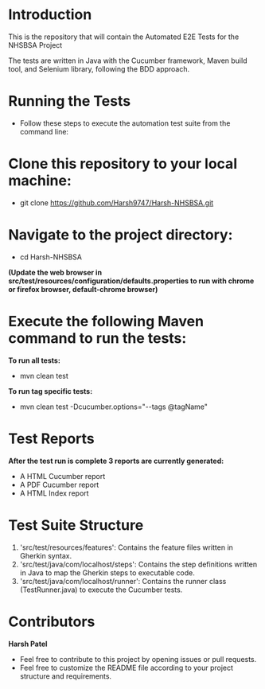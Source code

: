 # Introduction

This is the repository that will contain the Automated E2E Tests for the NHSBSA Project

The tests are written in Java with the Cucumber framework, Maven build tool, and Selenium library, following the BDD approach.

# Running the Tests
- Follow these steps to execute the automation test suite from the command line:

# Clone this repository to your local machine:
- git clone https://github.com/Harsh9747/Harsh-NHSBSA.git

# Navigate to the project directory:
- cd Harsh-NHSBSA

**(Update the web browser in src/test/resources/configuration/defaults.properties to run with chrome or firefox browser,
default-chrome browser)**

# Execute the following Maven command to run the tests:
**To run all tests:**
- mvn clean test

**To run tag specific tests:**
- mvn clean test -Dcucumber.options="--tags @tagName"

# Test Reports
**After the test run is complete 3 reports are currently generated:**
- A HTML Cucumber report
- A PDF Cucumber report
- A HTML Index report

# Test Suite Structure
1. 'src/test/resources/features': Contains the feature files written in Gherkin syntax.
2. 'src/test/java/com/localhost/steps': Contains the step definitions written in Java to map the Gherkin steps to executable code.
3. 'src/test/java/com/localhost/runner': Contains the runner class (TestRunner.java) to execute the Cucumber tests.

# Contributors
  **Harsh Patel**

- Feel free to contribute to this project by opening issues or pull requests.
- Feel free to customize the README file according to your project structure and requirements.
